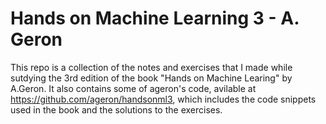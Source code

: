 # Hands on Machine Learning 3 - A. Geron 
This repo is a collection of the notes and exercises that I made while sutdying the 3rd edition of the book "Hands on Machine Learing" by A.Geron. It also contains some of ageron's code, avilable at https://github.com/ageron/handsonml3, which includes the code snippets used in the book and the solutions to the exercises.

